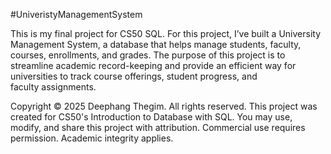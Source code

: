 #UniveristyManagementSystem

This is my final project for CS50 SQL.
For this project, I’ve built a University Management System, a database that helps manage students, faculty, courses, enrollments, and grades.
The purpose of this project is to streamline academic record-keeping and provide an efficient way for universities to track course offerings, student progress, and faculty assignments.

Copyright © 2025 Deephang Thegim. All rights reserved. This project was created for CS50's Introduction to Database with SQL. You may use, modify, and share this project with attribution. Commercial use requires permission. Academic integrity applies.

